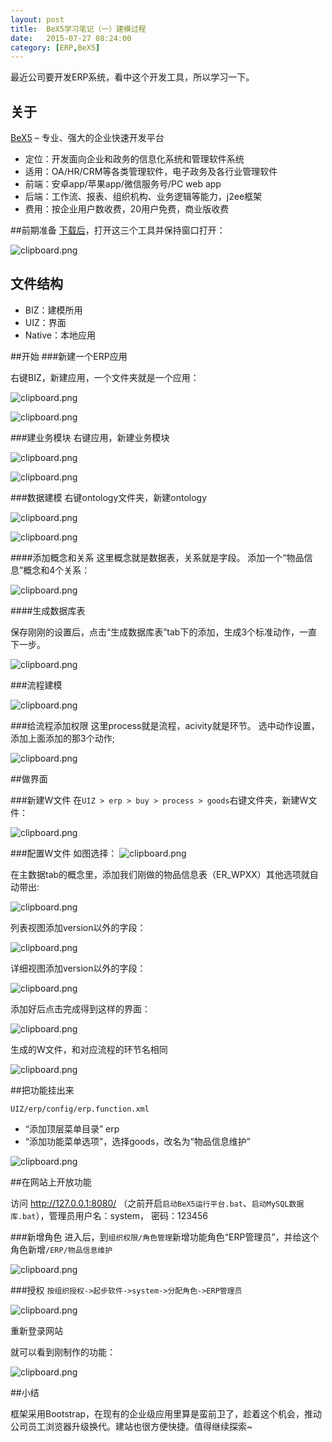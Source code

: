 ```yaml
---
layout: post
title:  BeX5学习笔记（一）建模过程
date:   2015-07-27 08:24:00
category: [ERP,BeX5]
---
```


最近公司要开发ERP系统，看中这个开发工具，所以学习一下。

## 关于

[BeX5][1] – 专业、强大的企业快速开发平台

* 定位：开发面向企业和政务的信息化系统和管理软件系统
* 适用：OA/HR/CRM等各类管理软件，电子政务及各行业管理软件
* 前端：安卓app/苹果app/微信服务号/PC web app
* 后端：工作流、报表、组织机构、业务逻辑等能力，j2ee框架
* 费用：按企业用户数收费，20用户免费，商业版收费

<!--more-->

##前期准备
[下载后][2]，打开这三个工具并保持窗口打开：

![clipboard.png](http://segmentfault.com/img/bVmQq2)


## 文件结构

* BIZ：建模所用
* UIZ：界面
* Native：本地应用

##开始
###新建一个ERP应用

右键BIZ，新建应用，一个文件夹就是一个应用：

![clipboard.png](http://segmentfault.com/img/bVmOJq)

![clipboard.png](http://segmentfault.com/img/bVmOJB)

###建业务模块
右键应用，新建业务模块

![clipboard.png](http://segmentfault.com/img/bVmOJv)

![clipboard.png](http://segmentfault.com/img/bVmOJw)

###数据建模
右键ontology文件夹，新建ontology

![clipboard.png](http://segmentfault.com/img/bVmOJL)

![clipboard.png](http://segmentfault.com/img/bVmOKa)

####添加概念和关系
这里概念就是数据表，关系就是字段。
添加一个“物品信息”概念和4个关系：

![clipboard.png](http://segmentfault.com/img/bVmOJZ)

####生成数据库表

保存刚刚的设置后，点击“生成数据库表”tab下的添加，生成3个标准动作，一直下一步。

![clipboard.png](http://segmentfault.com/img/bVmOKq)

###流程建模

![clipboard.png](http://segmentfault.com/img/bVmOL2)

###给流程添加权限
这里process就是流程，acivity就是环节。
选中动作设置，添加上面添加的那3个动作;

![clipboard.png](http://segmentfault.com/img/bVmOM5)

##做界面

###新建W文件
在`UIZ > erp > buy > process > goods`右键文件夹，新建W文件：

![clipboard.png](http://segmentfault.com/img/bVmOMW)

###配置W文件
如图选择：
![clipboard.png](http://segmentfault.com/img/bVmONt)

在主数据tab的概念里，添加我们刚做的物品信息表（ER_WPXX）其他选项就自动带出:

![clipboard.png](http://segmentfault.com/img/bVmONw)

列表视图添加version以外的字段：

![clipboard.png](http://segmentfault.com/img/bVmONB)

详细视图添加version以外的字段：

![clipboard.png](http://segmentfault.com/img/bVmONC)

添加好后点击完成得到这样的界面：

![clipboard.png](http://segmentfault.com/img/bVmONP)

生成的W文件，和对应流程的环节名相同

![clipboard.png](http://segmentfault.com/img/bVmQpB)

##把功能挂出来

`UIZ/erp/config/erp.function.xml`

* “添加顶层菜单目录” erp
* “添加功能菜单选项”，选择goods，改名为“物品信息维护”

![clipboard.png](http://segmentfault.com/img/bVmQqr)

##在网站上开放功能

访问 http://127.0.0.1:8080/ （之前开启`启动BeX5运行平台.bat`、`启动MySQL数据库.bat`），管理员用户名：system， 密码：123456

###新增角色
进入后，到`组织权限/角色管理`新增功能角色“ERP管理员”，并给这个角色新增`/ERP/物品信息维护`

![clipboard.png](http://segmentfault.com/img/bVmQrP)

###授权
`按组织授权->起步软件->system->分配角色->ERP管理员`

![clipboard.png](http://segmentfault.com/img/bVmQsA)

重新登录网站

就可以看到刚制作的功能：

![clipboard.png](http://segmentfault.com/img/bVmQsN)

##小结

框架采用Bootstrap，在现有的企业级应用里算是蛮前卫了，趁着这个机会，推动公司员工浏览器升级换代。建站也很方便快捷。值得继续探索~


  [1]: http://wex5.com/cn/
  [2]: http://wex5.com/cn/downloads/